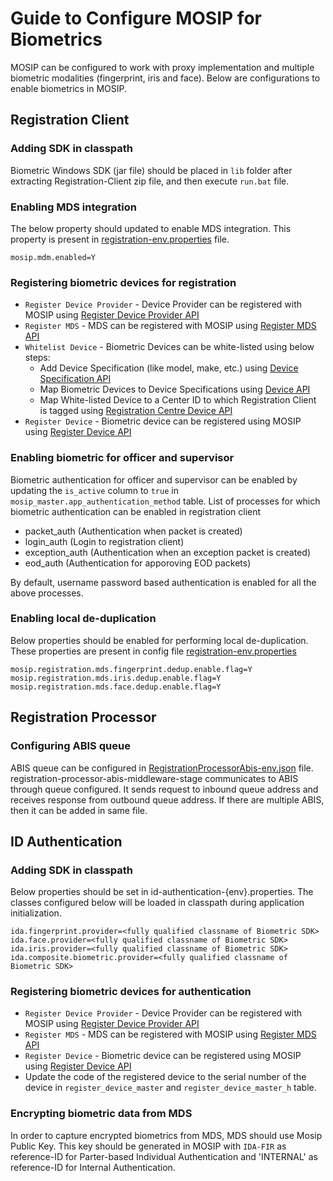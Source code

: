 # Guide to Configure MOSIP for Biometrics

MOSIP can be configured to work with proxy implementation and multiple biometric modalities \(fingerprint, iris and face\). Below are configurations to enable biometrics in MOSIP.

## Registration Client

### Adding SDK in classpath

Biometric Windows SDK \(jar file\) should be placed in `lib` folder after extracting Registration-Client zip file, and then execute `run.bat` file.

### Enabling MDS integration

The below property should updated to enable MDS integration. This property is present in [registration-env.properties](https://github.com/mosip/mosip-config/tree/master/config-templates/registration-env.properties) file.

```text
mosip.mdm.enabled=Y
```

### Registering biometric devices for registration

* `Register Device Provider` - Device Provider can be registered with MOSIP using [Register Device Provider API](../../apis/device-management-apis.md#post-deviceprovider)    
* `Register MDS` - MDS can be registered with MOSIP using [Register MDS API](../../apis/device-management-apis.md#post-mosipdeviceservice)     
* `Whitelist Device` - Biometric Devices can be white-listed using below steps:      
  * Add Device Specification \(like model, make, etc.\) using [Device Specification API](../../apis/device-apis.md#post-devicespecifications)
  * Map Biometric Devices to Device Specifications using [Device API](../../apis/device-apis.md#post-devices)
  * Map White-listed Device to a Center ID to which Registration Client is tagged using [Registration Centre Device API](../../apis/registration-center-apis.md#post-registrationcenterdevice)   
* `Register Device` - Biometric device can be registered using MOSIP using [Register Device API](../../apis/device-management-apis.md#post-registereddevices)   

### Enabling biometric for officer and supervisor

Biometric authentication for officer and supervisor can be enabled by updating the `is_active` column to `true` in `mosip_master.app_authentication_method` table. List of processes for which biometric authentication can be enabled in registration client

* packet\_auth \(Authentication when packet is created\)
* login\_auth \(Login to registration client\)
* exception\_auth \(Authentication when an exception packet is created\)
* eod\_auth \(Authentication for apporoving EOD packets\) 

By default, username password based authentication is enabled for all the above processes.

### Enabling local de-duplication

Below properties should be enabled for performing local de-duplication. These properties are present in config file [registration-env.properties](https://github.com/mosip/mosip-config/tree/master/config-templates/registration-env.properties)

```text
mosip.registration.mds.fingerprint.dedup.enable.flag=Y    
mosip.registration.mds.iris.dedup.enable.flag=Y    
mosip.registration.mds.face.dedup.enable.flag=Y
```

## Registration Processor

### Configuring ABIS queue

ABIS queue can be configured in [RegistrationProcessorAbis-env.json](https://github.com/mosip/mosip-config/blob/master/config-templates/RegistrationProcessorAbis-env.json) file. registration-processor-abis-middleware-stage communicates to ABIS through queue configured. It sends request to inbound queue address and receives response from outbound queue address. If there are multiple ABIS, then it can be added in same file.

## ID Authentication

### Adding SDK in classpath

Below properties should be set in id-authentication-{env}.properties. The classes configured below will be loaded in classpath during application initialization.

```text
ida.fingerprint.provider=<fully qualified classname of Biometric SDK>
ida.face.provider=<fully qualified classname of Biometric SDK>  
ida.iris.provider=<fully qualified classname of Biometric SDK>
ida.composite.biometric.provider=<fully qualified classname of Biometric SDK>
```

### Registering biometric devices for authentication

* `Register Device Provider` - Device Provider can be registered with MOSIP using [Register Device Provider API](../../apis/device-management-apis.md#post-deviceprovider)    
* `Register MDS` - MDS can be registered with MOSIP using [Register MDS API](../../apis/device-management-apis.md#post-mds)   
* `Register Device` - Biometric device can be registered using MOSIP using [Register Device API](../../apis/device-management-apis.md#post-registereddevices)     
* Update the code of the registered device to the serial number of the device in `register_device_master` and `register_device_master_h` table.

### Encrypting biometric data from MDS

In order to capture encrypted biometrics from MDS, MDS should use Mosip Public Key. This key should be generated in MOSIP with `IDA-FIR` as reference-ID for Parter-based Individual Authentication and 'INTERNAL' as reference-ID for Internal Authentication.

